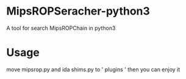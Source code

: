 # MipsROPSeracher-python3
A tool for search MipsROPChain in python3
# Usage
move mipsrop.py and ida shims.py to ' plugins ' then you can enjoy it

